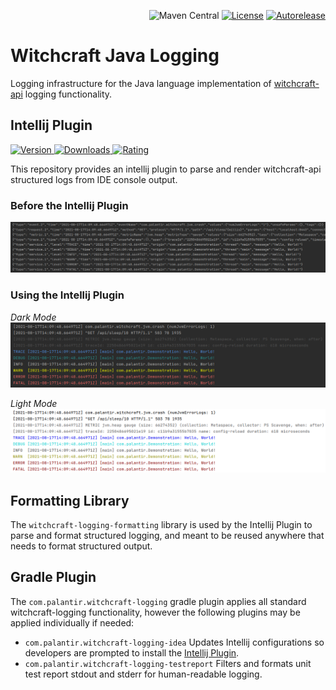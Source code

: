 <p align="right">
<img src="https://img.shields.io/maven-central/v/com.palantir.witchcraft.java.logging/witchcraft-logging-formatting" alt="Maven Central">
<a href="https://opensource.org/licenses/Apache-2.0"><img src="https://img.shields.io/badge/License-Apache%202.0-lightgrey.svg" alt="License"></a>
<a href="https://autorelease.general.dmz.palantir.tech/palantir/witchcraft-java-logging"><img src="https://img.shields.io/badge/Perform%20an-Autorelease-success.svg" alt="Autorelease"></a>
</p>

# Witchcraft Java Logging

Logging infrastructure for the Java language implementation of [witchcraft-api](https://github.com/palantir/witchcraft-api) logging functionality.

## Intellij Plugin
[![Version](https://img.shields.io/jetbrains/plugin/v/17344) ![Downloads](http://phpstorm.espend.de/badge/17344/downloads) ![Rating](https://img.shields.io/jetbrains/plugin/r/stars/17344)](https://plugins.jetbrains.com/plugin/17344-witchcraft-logging)

This repository provides an intellij plugin to parse and render witchcraft-api structured logs from IDE console output.

### Before the Intellij Plugin
![Unformatted](static/unformatted.png)

### Using the Intellij Plugin

_Dark Mode_
![Formatted Dark](static/formatted_dark.png)

_Light Mode_
![Formatted Light](static/formatted_light.png)

## Formatting Library

The `witchcraft-logging-formatting` library is used by the Intellij Plugin to parse and format structured logging, and meant
to be reused anywhere that needs to format structured output.

## Gradle Plugin

The `com.palantir.witchcraft-logging` gradle plugin applies all standard witchcraft-logging functionality, however the following plugins may be applied individually if needed:

* `com.palantir.witchcraft-logging-idea` Updates Intellij configurations so developers are prompted to install the [Intellij Plugin](#intellij-plugin).
* `com.palantir.witchcraft-logging-testreport` Filters and formats unit test report stdout and stderr for human-readable logging.